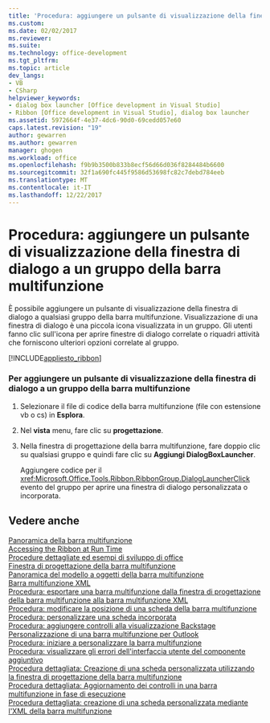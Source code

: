 ```yaml
---
title: 'Procedura: aggiungere un pulsante di visualizzazione della finestra di dialogo a un gruppo della barra multifunzione | Documenti Microsoft'
ms.custom: 
ms.date: 02/02/2017
ms.reviewer: 
ms.suite: 
ms.technology: office-development
ms.tgt_pltfrm: 
ms.topic: article
dev_langs:
- VB
- CSharp
helpviewer_keywords:
- dialog box launcher [Office development in Visual Studio]
- Ribbon [Office development in Visual Studio], dialog box launcher
ms.assetid: 5972664f-4e37-4dc6-90d0-69cedd057e60
caps.latest.revision: "19"
author: gewarren
ms.author: gewarren
manager: ghogen
ms.workload: office
ms.openlocfilehash: f9b9b3500b833b8ecf56d66d036f8284484b6600
ms.sourcegitcommit: 32f1a690fc445f9586d53698fc82c7debd784eeb
ms.translationtype: MT
ms.contentlocale: it-IT
ms.lasthandoff: 12/22/2017
---
```

# <a name="how-to-add-a-dialog-box-launcher-to-a-ribbon-group"></a>Procedura: aggiungere un pulsante di visualizzazione della finestra di dialogo a un gruppo della barra multifunzione
  È possibile aggiungere un pulsante di visualizzazione della finestra di dialogo a qualsiasi gruppo della barra multifunzione. Visualizzazione di una finestra di dialogo è una piccola icona visualizzata in un gruppo. Gli utenti fanno clic sull'icona per aprire finestre di dialogo correlate o riquadri attività che forniscono ulteriori opzioni correlate al gruppo.  
  
 [!INCLUDE[appliesto_ribbon](../vsto/includes/appliesto-ribbon-md.md)]  
  
### <a name="to-add-a-dialog-box-launcher-to-a-ribbon-group"></a>Per aggiungere un pulsante di visualizzazione della finestra di dialogo a un gruppo della barra multifunzione  
  
1.  Selezionare il file di codice della barra multifunzione (file con estensione vb o cs) in **Esplora**.  
  
2.  Nel **vista** menu, fare clic su **progettazione**.  
  
3.  Nella finestra di progettazione della barra multifunzione, fare doppio clic su qualsiasi gruppo e quindi fare clic su **Aggiungi DialogBoxLauncher**.  
  
     Aggiungere codice per il <xref:Microsoft.Office.Tools.Ribbon.RibbonGroup.DialogLauncherClick> evento del gruppo per aprire una finestra di dialogo personalizzata o incorporata.  
  
## <a name="see-also"></a>Vedere anche  
 [Panoramica della barra multifunzione](../vsto/ribbon-overview.md)   
 [Accessing the Ribbon at Run Time](../vsto/accessing-the-ribbon-at-run-time.md)   
 [Procedure dettagliate ed esempi di sviluppo di office](../vsto/office-development-samples-and-walkthroughs.md)   
 [Finestra di progettazione della barra multifunzione](../vsto/ribbon-designer.md)   
 [Panoramica del modello a oggetti della barra multifunzione](../vsto/ribbon-object-model-overview.md)   
 [Barra multifunzione XML](../vsto/ribbon-xml.md)   
 [Procedura: esportare una barra multifunzione dalla finestra di progettazione della barra multifunzione alla barra multifunzione XML](../vsto/how-to-export-a-ribbon-from-the-ribbon-designer-to-ribbon-xml.md)   
 [Procedura: modificare la posizione di una scheda della barra multifunzione](../vsto/how-to-change-the-position-of-a-tab-on-the-ribbon.md)   
 [Procedura: personalizzare una scheda incorporata](../vsto/how-to-customize-a-built-in-tab.md)   
 [Procedura: aggiungere controlli alla visualizzazione Backstage](../vsto/how-to-add-controls-to-the-backstage-view.md)   
 [Personalizzazione di una barra multifunzione per Outlook](../vsto/customizing-a-ribbon-for-outlook.md)   
 [Procedura: iniziare a personalizzare la barra multifunzione](../vsto/how-to-get-started-customizing-the-ribbon.md)   
 [Procedura: visualizzare gli errori dell'interfaccia utente del componente aggiuntivo](../vsto/how-to-show-add-in-user-interface-errors.md)   
 [Procedura dettagliata: Creazione di una scheda personalizzata utilizzando la finestra di progettazione della barra multifunzione](../vsto/walkthrough-creating-a-custom-tab-by-using-the-ribbon-designer.md)   
 [Procedura dettagliata: Aggiornamento dei controlli in una barra multifunzione in fase di esecuzione](../vsto/walkthrough-updating-the-controls-on-a-ribbon-at-run-time.md)   
 [Procedura dettagliata: creazione di una scheda personalizzata mediante l'XML della barra multifunzione](../vsto/walkthrough-creating-a-custom-tab-by-using-ribbon-xml.md)  
  
  